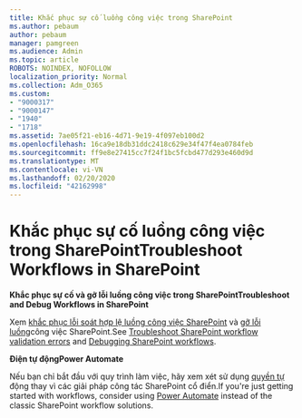 ```yaml
---
title: Khắc phục sự cố luồng công việc trong SharePoint
ms.author: pebaum
author: pebaum
manager: pamgreen
ms.audience: Admin
ms.topic: article
ROBOTS: NOINDEX, NOFOLLOW
localization_priority: Normal
ms.collection: Adm_O365
ms.custom:
- "9000317"
- "9000147"
- "1940"
- "1718"
ms.assetid: 7ae05f21-eb16-4d71-9e19-4f097eb100d2
ms.openlocfilehash: 16ca9e18db31ddc2418c629e34f47f4ea0784feb
ms.sourcegitcommit: ff9e8e27415cc7f24f1bc5fcbd477d293e460d9d
ms.translationtype: MT
ms.contentlocale: vi-VN
ms.lasthandoff: 02/20/2020
ms.locfileid: "42162998"
---
```

# <a name="troubleshoot-workflows-in-sharepoint"></a><span data-ttu-id="cc4fe-102">Khắc phục sự cố luồng công việc trong SharePoint</span><span class="sxs-lookup"><span data-stu-id="cc4fe-102">Troubleshoot Workflows in SharePoint</span></span>

<span data-ttu-id="cc4fe-103">**Khắc phục sự cố và gỡ lỗi luồng công việc trong SharePoint**</span><span class="sxs-lookup"><span data-stu-id="cc4fe-103">**Troubleshoot and Debug Workflows in SharePoint**</span></span>

<span data-ttu-id="cc4fe-104">Xem [khắc phục lỗi soát hợp lệ luồng công việc SharePoint](https://docs.microsoft.com/sharepoint/dev/general-development/troubleshooting-sharepoint-server-workflow-validation-errors-in-visio) và [gỡ lỗi luồng](https://docs.microsoft.com/sharepoint/dev/general-development/debugging-sharepoint-server-workflows)công việc SharePoint.</span><span class="sxs-lookup"><span data-stu-id="cc4fe-104">See [Troubleshoot SharePoint workflow validation errors](https://docs.microsoft.com/sharepoint/dev/general-development/troubleshooting-sharepoint-server-workflow-validation-errors-in-visio) and [Debugging SharePoint workflows](https://docs.microsoft.com/sharepoint/dev/general-development/debugging-sharepoint-server-workflows).</span></span>

<span data-ttu-id="cc4fe-105">**Điện tự động**</span><span class="sxs-lookup"><span data-stu-id="cc4fe-105">**Power Automate**</span></span>

<span data-ttu-id="cc4fe-106">Nếu bạn chỉ bắt đầu với quy trình làm việc, hãy xem xét sử dụng [quyền tự](https://docs.microsoft.com/power-automate/modern-approvals) động thay vì các giải pháp công tác SharePoint cổ điển.</span><span class="sxs-lookup"><span data-stu-id="cc4fe-106">If you're just getting started with workflows, consider using [Power Automate](https://docs.microsoft.com/power-automate/modern-approvals) instead of the classic SharePoint workflow solutions.</span></span>
